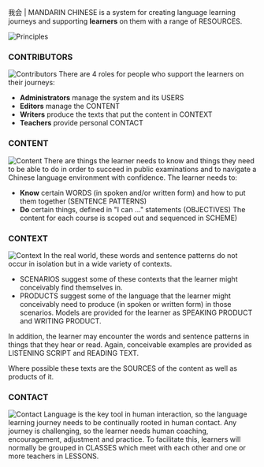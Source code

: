 我会 | MANDARIN CHINESE is a system for creating language learning journeys and supporting **learners** on them with a range of RESOURCES. 

![Principles](http://dulwich-hk-public.oss-cn-hongkong.aliyuncs.com/help.images/principles.png)

### CONTRIBUTORS
![Contributors](http://dulwich-hk-public.oss-cn-hongkong.aliyuncs.com/help.images/contributors.png)
There are 4 roles for people who support the learners on their journeys: 
- **Administrators** manage the system and its USERS
- **Editors** manage the CONTENT
- **Writers** produce the texts that put the content in CONTEXT
- **Teachers** provide personal CONTACT

### CONTENT
![Content](http://dulwich-hk-public.oss-cn-hongkong.aliyuncs.com/help.images/content.png)
There are things the learner needs to know and things they need to be able to do in order to succeed in public examinations and to navigate a Chinese language environment with confidence.  The learner needs to:
- **Know** certain WORDS (in spoken and/or written form) and how to put them together (SENTENCE PATTERNS)
- **Do** certain things, defined in "I can ..." statements (OBJECTIVES)
The content for each course is scoped out and sequenced in SCHEME)

### CONTEXT
![Context](http://dulwich-hk-public.oss-cn-hongkong.aliyuncs.com/help.images/context.png)
In the real world, these words and sentence patterns do not occur in isolation but in a wide variety of contexts.
- SCENARIOS suggest some of these contexts that the learner might conceivably find themselves in. 
- PRODUCTS suggest some of the language that the learner might conceivably need to produce (in spoken or written form) in those scenarios.  Models are provided for the learner as SPEAKING PRODUCT and WRITING PRODUCT.

In addition, the learner may encounter the words and sentence patterns in things that they hear or read.  Again, conceivable examples are provided as LISTENING SCRIPT and READING TEXT.

Where possible these texts are the SOURCES of the content as well as products of it.

### CONTACT
![Contact](http://dulwich-hk-public.oss-cn-hongkong.aliyuncs.com/help.images/contact.png)
Language is the key tool in human interaction, so the language learning journey needs to be continually rooted in human contact.  Any journey is challenging, so the learner needs human coaching, encouragement, adjustment and practice.  To facilitate this, learners will normally be grouped in CLASSES which meet with each other and one or more teachers in LESSONS.